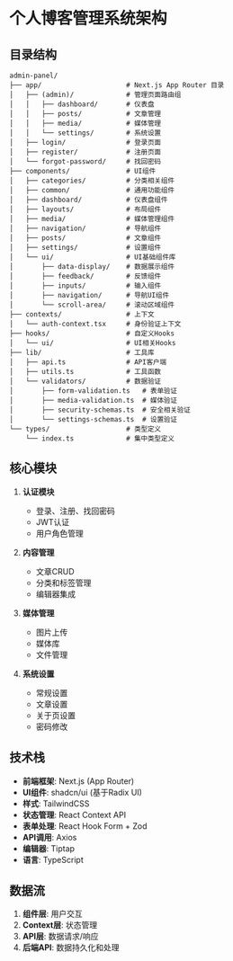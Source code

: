 # 个人博客管理系统架构

## 目录结构

```
admin-panel/
├── app/                     # Next.js App Router 目录
│   ├── (admin)/             # 管理页面路由组
│   │   ├── dashboard/       # 仪表盘
│   │   ├── posts/           # 文章管理
│   │   ├── media/           # 媒体管理
│   │   └── settings/        # 系统设置
│   ├── login/               # 登录页面
│   ├── register/            # 注册页面
│   └── forgot-password/     # 找回密码
├── components/              # UI组件
│   ├── categories/          # 分类相关组件
│   ├── common/              # 通用功能组件
│   ├── dashboard/           # 仪表盘组件
│   ├── layouts/             # 布局组件
│   ├── media/               # 媒体管理组件
│   ├── navigation/          # 导航组件
│   ├── posts/               # 文章组件
│   ├── settings/            # 设置组件
│   └── ui/                  # UI基础组件库
│       ├── data-display/    # 数据展示组件
│       ├── feedback/        # 反馈组件
│       ├── inputs/          # 输入组件
│       ├── navigation/      # 导航UI组件
│       └── scroll-area/     # 滚动区域组件
├── contexts/                # 上下文
│   └── auth-context.tsx     # 身份验证上下文
├── hooks/                   # 自定义Hooks
│   └── ui/                  # UI相关Hooks
├── lib/                     # 工具库
│   ├── api.ts               # API客户端
│   ├── utils.ts             # 工具函数
│   └── validators/          # 数据验证
│       ├── form-validation.ts   # 表单验证
│       ├── media-validation.ts  # 媒体验证
│       ├── security-schemas.ts  # 安全相关验证
│       └── settings-schemas.ts  # 设置验证
└── types/                   # 类型定义
    └── index.ts             # 集中类型定义
```

## 核心模块

1. **认证模块**

   - 登录、注册、找回密码
   - JWT认证
   - 用户角色管理

2. **内容管理**

   - 文章CRUD
   - 分类和标签管理
   - 编辑器集成

3. **媒体管理**

   - 图片上传
   - 媒体库
   - 文件管理

4. **系统设置**
   - 常规设置
   - 文章设置
   - 关于页设置
   - 密码修改

## 技术栈

- **前端框架**: Next.js (App Router)
- **UI组件**: shadcn/ui (基于Radix UI)
- **样式**: TailwindCSS
- **状态管理**: React Context API
- **表单处理**: React Hook Form + Zod
- **API调用**: Axios
- **编辑器**: Tiptap
- **语言**: TypeScript

## 数据流

1. **组件层**: 用户交互
2. **Context层**: 状态管理
3. **API层**: 数据请求/响应
4. **后端API**: 数据持久化和处理
